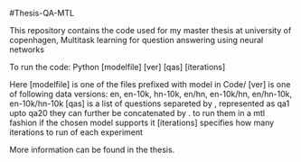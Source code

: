 #Thesis-QA-MTL

This repository contains the code used for my master thesis at university of copenhagen,
Multitask learning for question answering using neural networks

To run the code:
Python [modelfile] [ver] [qas] [iterations]

Here [modelfile] is one of the files prefixed with model in Code/
[ver] is one of following data versions: en, en-10k, hn-10k, en/hn, en-10k/hn, en/hn-10k, en-10k/hn-10k
[qas] is a list of questions separeted by , represented as qa1 upto qa20
they can further be concatenated by . to run them in a mtl fashion if the chosen model supports it
[iterations] specifies how many iterations to run of each experiment

More information can be found in the thesis.